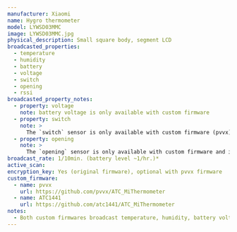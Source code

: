 ```yaml
---
manufacturer: Xiaomi
name: Hygro thermometer
model: LYWSD03MMC
image: LYWSD03MMC.jpg
physical_description: Small square body, segment LCD
broadcasted_properties:
  - temperature
  - humidity
  - battery
  - voltage
  - switch
  - opening
  - rssi
broadcasted_property_notes:
  - property: voltage
    note: battery voltage is only available with custom firmware
  - property: switch
    note: >
      The `switch` sensor is only available with custom firmware (pvvx) and is disabled by default. It represents the state of the Reed Switch. You can enable the `switch` sensor by going to `configuration`, `integrations`, select `devices` on the BLE monitor integration tile and select your device. Click on the `+1 disabled entity` to show the disabled sensor and select the disabled entity. Finally, click on `Enable entity` to enable it. This switch sensor can be used for a temperature or humidity trigger, for use as hygrostat or termostat (depending on settings). More information can be found [here on the pvvx website](https://github.com/pvvx/ATC_MiThermometer#temperature-or-humidity-trigger-on-gpio-pa5-label-on-the-reset-pin)
  - property: opening
    note: >
      The `opening` sensor is only available with custom firmware and is disabled by default. You can enable the `opening` sensor by going to `configuration`, `integrations`, select `devices` on the BLE monitor integration tile and select your device. Click on the `+1 disabled entity` to show the disabled sensor and select the disabled entity. Finally, click on `Enable entity` to enable it. More information about the use of this opening sensor can be found on [here on the pvvx website](https://github.com/pvvx/ATC_MiThermometer#reed-switch-on-gpio-pa6-label-on-the-p8-pin)
broadcast_rate: 1/10min. (battery level ~1/hr.)*
active_scan:
encryption_key: Yes (original firmware), optional with pvvx firmware
custom_firmware:
  - name: pvvx
    url: https://github.com/pvvx/ATC_MiThermometer
  - name: ATC1441
    url: https://github.com/atc1441/ATC_MiThermometer
notes:
  - Both custom firmwares broadcast temperature, humidity, battery voltage and battery level in percent. Broadcast interval can be set by the user and encryption can be used as an option. BLE monitor supports all possible broadcast types that can be selected in the TelinkMiFlasher tool.
---
```

